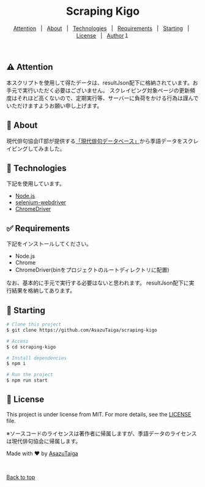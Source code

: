 <div align="center" id="top"> 
</div>

<h1 align="center">Scraping Kigo</h1>

<p align="center">
  <!-- <img alt="Github top language" src="https://img.shields.io/github/languages/top/AsazuTaiga/scraping-kigo?color=56BEB8"> -->

  <!-- <img alt="Github language count" src="https://img.shields.io/github/languages/count/AsazuTaiga/scraping-kigo?color=56BEB8"> -->

  <!-- <img alt="Repository size" src="https://img.shields.io/github/repo-size/AsazuTaiga/scraping-kigo?color=56BEB8"> -->

  <!-- <img alt="License" src="https://img.shields.io/github/license/AsazuTaiga/scraping-kigo?color=56BEB8"> -->

  <!-- <img alt="Github issues" src="https://img.shields.io/github/issues/AsazuTaiga/scraping-kigo?color=56BEB8" /> -->

  <!-- <img alt="Github forks" src="https://img.shields.io/github/forks/AsazuTaiga/scraping-kigo?color=56BEB8" /> -->

  <!-- <img alt="Github stars" src="https://img.shields.io/github/stars/AsazuTaiga/scraping-kigo?color=56BEB8" /> -->
</p>

<!-- Status -->

<!-- <h4 align="center"> 
	🚧  Scraping Kigo 🚀 Under construction...  🚧
</h4> 

<hr> -->

<p align="center">
  <a href="#warning-attention">Attention</a> &#xa0; | &#xa0; 
  <a href="#dart-about">About</a> &#xa0; | &#xa0; 
  <a href="#rocket-technologies">Technologies</a> &#xa0; | &#xa0;
  <a href="#white_check_mark-requirements">Requirements</a> &#xa0; | &#xa0;
  <a href="#checkered_flag-starting">Starting</a> &#xa0; | &#xa0;
  <a href="#memo-license">License</a> &#xa0; | &#xa0;
  <a href="https://github.com/AsazuTaiga" target="_blank">Author</a>１
</p>

<br>

## :warning: Attention ##

本スクリプトを使用して得たデータは、resultJson配下に格納されています。お手元で実行いただく必要はございません。
スクレイピング対象ページの更新頻度はそれほど高くないので、定期実行等、サーバーに負荷をかける行為は謹んでいただけますようお願い申し上げます。

## :dart: About ##

現代俳句協会IT部が提供する[「現代俳句データベース」](http://www.haiku-data.jp/index.php)から季語データをスクレイピングしてみました。

## :rocket: Technologies ##

下記を使用しています。
- [Node.js](https://nodejs.org/en/)
- [selenium-webdriver](https://www.npmjs.com/package/selenium-webdriver)
- [ChromeDriver](https://chromedriver.chromium.org/)

## :white_check_mark: Requirements ##

下記をインストールしてください。
- Node.js
- Chrome
- ChromeDriver(binをプロジェクトのルートディレクトリに配置)

なお、基本的に手元で実行する必要はないと思われます。
resultJson配下に実行結果を格納してあります。

## :checkered_flag: Starting ##

```bash
# Clone this project
$ git clone https://github.com/AsazuTaiga/scraping-kigo

# Access
$ cd scraping-kigo

# Install dependencies
$ npm i

# Run the project
$ npm run start
```

## :memo: License ##

This project is under license from MIT. For more details, see the [LICENSE](LICENSE) file.

※ソースコードのライセンスは著作者に帰属しますが、季語データのライセンスは現代俳句協会に帰属します。

Made with :heart: by <a href="https://github.com/AsazuTaiga" target="_blank">AsazuTaiga</a>

&#xa0;

<a href="#top">Back to top</a>
